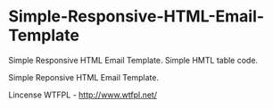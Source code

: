 # Simple-Responsive-HTML-Email-Template
Simple Responsive HTML Email Template. Simple HMTL table code.

Simple Reponsive HTML Email Template. 

Lincense
WTFPL - http://www.wtfpl.net/

